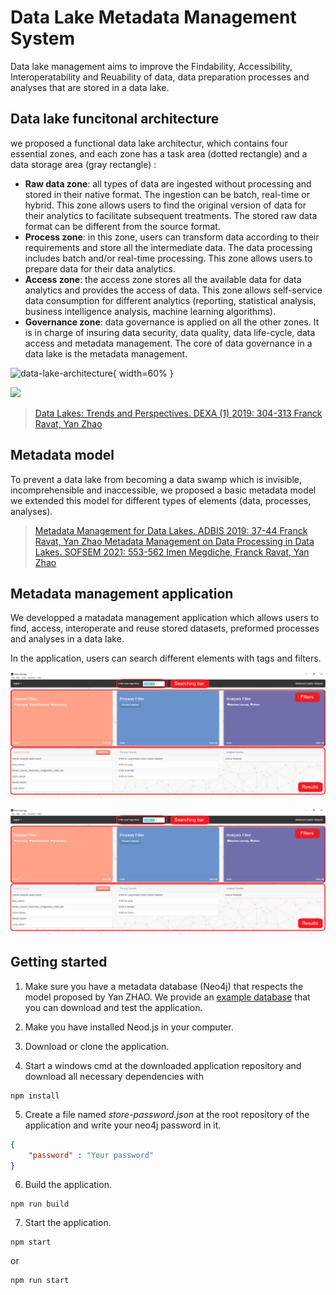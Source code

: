 
# Data Lake Metadata Management System

Data lake management aims to improve the Findability, Accessibility, Interoperatability and Reuability of data, data preparation processes and analyses that are stored in a data lake.

## Data lake funcitonal architecture
we proposed a functional data lake architectur, which contains four essential zones, and each zone has a task area (dotted rectangle) and a data storage area (gray rectangle) :

- **Raw data zone**: all types of data are ingested without processing and stored in their native format. The ingestion can be batch, real-time or hybrid. This zone allows users to find the original version of data for their analytics to facilitate subsequent treatments. The stored raw data format can be different from the source format.
- **Process zone**: in this zone, users can transform data according to their requirements and store all the intermediate data. The data processing includes batch and/or real-time processing. This zone allows users to prepare data for their data analytics.
- **Access zone**: the access zone stores all the available data for data analytics and provides the access of data. This zone allows self-service data consumption for different analytics (reporting, statistical analysis, business intelligence analysis, machine learning algorithms).
- **Governance zone**: data governance is applied on all the other zones. It is in charge of insuring data security, data quality, data life-cycle, data access and metadata management. The core of data governance in a data lake is the metadata management.

![data-lake-architecture](https://github.com/yanzhao-irit/data-lake-metadata-management-system/blob/main/images/data-lake-architecture.png){ width=60% }

<img src="https://github.com/yanzhao-irit/data-lake-metadata-management-system/blob/main/images/data-lake-architecture.png" width="700">


> [Data Lakes: Trends and Perspectives. DEXA (1) 2019: 304-313 Franck Ravat, Yan Zhao
](https://link.springer.com/chapter/10.1007/978-3-030-27615-7_23)


## Metadata model
To prevent a data lake from becoming a data swamp which is invisible, incomprehensible and inaccessible, we proposed a basic metadata model we extended this model for different types of elements (data, processes, analyses).

> [Metadata Management for Data Lakes. ADBIS 2019: 37-44 Franck Ravat, Yan Zhao
](https://link.springer.com/chapter/10.1007/978-3-030-30278-8_5)
> [Metadata Management on Data Processing in Data Lakes. SOFSEM 2021: 553-562 	Imen Megdiche, Franck Ravat, Yan Zhao](https://link.springer.com/chapter/10.1007/978-3-030-67731-2_40)


## Metadata management application
We developped a matadata management application which allows users to find, access, interoperate and reuse stored datasets, preformed processes and analyses in a data lake.

In the application, users can search different elements with tags and filters.

![appli-menu](https://github.com/yanzhao-irit/data-lake-metadata-management-system/blob/main/images/appli-menu.png)

<img src="https://github.com/yanzhao-irit/data-lake-metadata-management-system/blob/main/images/appli-menu.png" width="700">


## Getting started

1. Make sure you have a metadata database (Neo4j) that respects the model proposed by Yan ZHAO. We provide an [example database](https://github.com/yanzhao-irit/data-lake-metadata-management-system/tree/main/example-metadata) that you can download and test the application.

2. Make you have installed Neod.js in your computer.

3. Download or clone the application.

4. Start a windows cmd at the downloaded application repository and download all necessary dependencies with 
```
npm install
```

5. Create a file named *store-password.json* at the root repository of the application and write your neo4j password in it.

```json
{
    "password" : "Your password"
}
```

6. Build the application.

```
npm run build
```

7. Start the application.

```
npm start
```

or

```
npm run start
```

